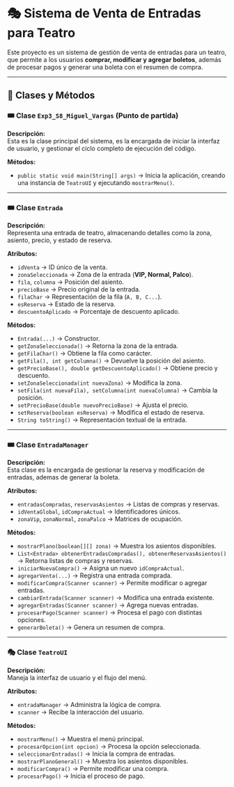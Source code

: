 # 🎭 **Sistema de Venta de Entradas para Teatro**

Este proyecto es un sistema de gestión de venta de entradas para un teatro, que permite a los usuarios **comprar, modificar y agregar boletos**, además de procesar pagos y generar una boleta con el resumen de compra.

---

## 📌 **Clases y Métodos**

### 🎟️ **Clase `Exp3_S8_Miguel_Vargas` (Punto de partida)**
**Descripción:**  
Esta es la clase principal del sistema, es la encargada de iniciar la interfaz de usuario, y gestionar el ciclo
completo de ejecución del código.

**Métodos:**  
- `public static void main(String[] args)` → Inicia la aplicación, creando una instancia de `TeatroUI` y ejecutando `mostrarMenu()`.  

---

### 🎟️ **Clase `Entrada`**
**Descripción:**  
Representa una entrada de teatro, almacenando detalles como la zona, asiento, precio, y estado de reserva.

**Atributos:**
- `idVenta` → ID único de la venta.
- `zonaSeleccionada` → Zona de la entrada (**VIP, Normal, Palco**).
- `fila`, `columna` → Posición del asiento.
- `precioBase` → Precio original de la entrada.
- `filaChar` → Representación de la fila (`A, B, C...`).
- `esReserva` → Estado de la reserva.
- `descuentoAplicado` → Porcentaje de descuento aplicado.

**Métodos:**
- `Entrada(...)` → Constructor.
- `getZonaSeleccionada()` → Retorna la zona de la entrada.
- `getFilaChar()` → Obtiene la fila como carácter.
- `getFila(), int getColumna()` → Devuelve la posición del asiento.
- `getPrecioBase(), double getDescuentoAplicado()` → Obtiene precio y descuento.
- `setZonaSeleccionada(int nuevaZona)` → Modifica la zona.
- `setFila(int nuevaFila), setColumna(int nuevaColumna)` → Cambia la posición.
- `setPrecioBase(double nuevoPrecioBase)` → Ajusta el precio.
- `setReserva(boolean esReserva)` → Modifica el estado de reserva.
- `String toString()` → Representación textual de la entrada.

---

### 🎟️ **Clase `EntradaManager`**
**Descripción:**  
Esta clase es la encargada de gestionar la reserva y modificación de entradas, ademas de generar la boleta.

**Atributos:**  
- `entradasCompradas`, `reservasAsientos` → Listas de compras y reservas.
- `idVentaGlobal`, `idCompraActual` → Identificadores únicos.
- `zonaVip`, `zonaNormal`, `zonaPalco` → Matrices de ocupación.

**Métodos:**
- `mostrarPlano(boolean[][] zona)` → Muestra los asientos disponibles.
- `List<Entrada> obtenerEntradasCompradas(), obtenerReservasAsientos()` → Retorna listas de compras y reservas.
- `iniciarNuevaCompra()` → Asigna un nuevo `idCompraActual`.
- `agregarVenta(...)` → Registra una entrada comprada.
- `modificarCompra(Scanner scanner)` → Permite modificar o agregar entradas.
- `cambiarEntrada(Scanner scanner)` → Modifica una entrada existente.
- `agregarEntradas(Scanner scanner)` → Agrega nuevas entradas.
- `procesarPago(Scanner scanner)` → Procesa el pago con distintas opciones.
- `generarBoleta()` → Genera un resumen de compra.

---

### 🎭 **Clase `TeatroUI`**
**Descripción:**  
Maneja la interfaz de usuario y el flujo del menú.

**Atributos:**  
- `entradaManager` → Administra la lógica de compra.
- `scanner` → Recibe la interacción del usuario.

**Métodos:**
- `mostrarMenu()` → Muestra el menú principal.
- `procesarOpcion(int opcion)` → Procesa la opción seleccionada.
- `seleccionarEntradas()` → Inicia la compra de entradas.
- `mostrarPlanoGeneral()` → Muestra los asientos disponibles.
- `modificarCompra()` → Permite modificar una compra.
- `procesarPago()` → Inicia el proceso de pago.